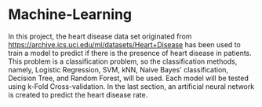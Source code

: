 # Machine-Learning
In this project, the heart disease data set originated from https://archive.ics.uci.edu/ml/datasets/Heart+Disease has been used to train a model to predict if there is the presence of heart disease in patients. This problem is a classification problem, so the classification methods, namely, Logistic Regression, SVM, kNN, Naive Bayes' classification, Decision Tree, and Random Forest, will be used. Each model will be tested using k-Fold Cross-validation. In the last section, an artificial neural network is created to predict the heart disease rate.
